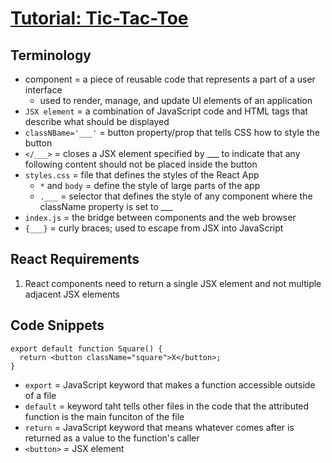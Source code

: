 # [Tutorial: Tic-Tac-Toe](https://react.dev/learn/tutorial-tic-tac-toe)

## Terminology
- component = a piece of reusable code that represents a part of a user interface
  - used to render, manage, and update UI elements of an application
- `JSX element` = a combination of JavaScript code and HTML tags that describe what should be displayed
- `classNBame='___'` = button property/prop that tells CSS how to style the button
- `</___>` = closes a JSX element specified by ___ to indicate that any following content should not be placed inside the button
- `styles.css` = file that defines the styles of the React App
  - `*` and `body` = define the style of large parts of the app
  - `.___` = selector that defines the style of any component where the className property is set to ___
- `index.js` = the bridge between components and the web browser
- `{___}` = curly braces; used to escape from JSX into JavaScript

## React Requirements
1. React components need to return a single JSX element and not multiple adjacent JSX elements


## Code Snippets
```
export default function Square() {
  return <button className="square">X</button>;
}
```
- `export` = JavaScript keyword that makes a function accessible outside of a file
- `default` = keyword taht tells other files in the code that the attributed function is the main funciton of the file
- `return` = JavaScript keyword that means whatever comes after is returned as a value to the function's caller
- `<button>` = JSX element